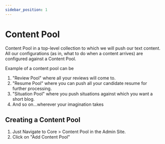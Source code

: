 ```yaml
---
sidebar_position: 1
---
```


# Content Pool

Content Pool in a top-level collection to which we will push our text content. All our configurations (as in, what to do when a content arrives) are configured against a Content Pool.

Example of a content pool can be 
1. "Review Pool" where all your reviews will come to.
2. "Resume Pool" where you can push all your candidate resume for further processing.
3. "Situation Pool" where you push situations against which you want a short blog.
4. And so on...wherever your imagination takes

## Creating a Content Pool

1. Just Navigate to Core > Content Pool in the Admin Site.
2. Click on "Add Content Pool"
